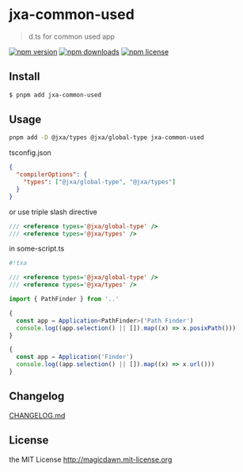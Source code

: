 # jxa-common-used

> d.ts for common used app

[![npm version](https://img.shields.io/npm/v/jxa-common-used.svg?style=flat-square)](https://www.npmjs.com/package/jxa-common-used)
[![npm downloads](https://img.shields.io/npm/dm/jxa-common-used.svg?style=flat-square)](https://www.npmjs.com/package/jxa-common-used)
[![npm license](https://img.shields.io/npm/l/jxa-common-used.svg?style=flat-square)](http://magicdawn.mit-license.org)

## Install

```sh
$ pnpm add jxa-common-used
```

## Usage

```sh
pnpm add -D @jxa/types @jxa/global-type jxa-common-used
```

tsconfig.json

```json
{
  "compilerOptions": {
    "types": ["@jxa/global-type", "@jxa/types"]
  }
}
```

or use triple slash directive

```ts
/// <reference types='@jxa/global-type' />
/// <reference types='@jxa/types' />
```

in some-script.ts

```ts
#!txa

/// <reference types='@jxa/global-type' />
/// <reference types='@jxa/types' />

import { PathFinder } from '..'

{
  const app = Application<PathFinder>('Path Finder')
  console.log((app.selection() || []).map((x) => x.posixPath()))
}

{
  const app = Application('Finder')
  console.log((app.selection() || []).map((x) => x.url()))
}
```

## Changelog

[CHANGELOG.md](CHANGELOG.md)

## License

the MIT License http://magicdawn.mit-license.org
